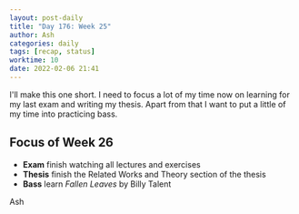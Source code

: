 ```yaml
---
layout: post-daily
title: "Day 176: Week 25"
author: Ash
categories: daily
tags: [recap, status]
worktime: 10
date: 2022-02-06 21:41 
---
```


I'll make this one short. I need to focus a lot of my time now on learning for my last exam and writing my thesis. Apart from that I want to put a little of my time into practicing bass.

## Focus of Week 26

- **Exam** finish watching all lectures and exercises
- **Thesis** finish the Related Works and Theory section of the thesis
- **Bass** learn _Fallen Leaves_ by Billy Talent

Ash
    